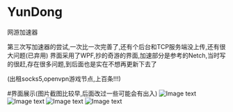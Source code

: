 # YunDong
网游加速器

第三次写加速器的尝试,一次比一次完善了,还有个后台和TCP服务端没上传,还有很大问题(已弃用)
界面采用了WPF,抄的奇游的界面,加速部分是参考的Netch,当时写的很赶,存在很多问题,到后面也是实在不想再更新下去了

(出租socks5,openvpn游戏节点,上百条!!!)

#界面展示(图片截图比较早,后面改过一些可能会有出入)
![Image text](https://z3.ax1x.com/2021/08/08/flpob6.png)
![Image text](https://z3.ax1x.com/2021/08/08/flphvR.png)
![Image text](https://z3.ax1x.com/2021/08/08/flp5K1.png)
![Image text](https://z3.ax1x.com/2021/08/08/flpIDx.png)
